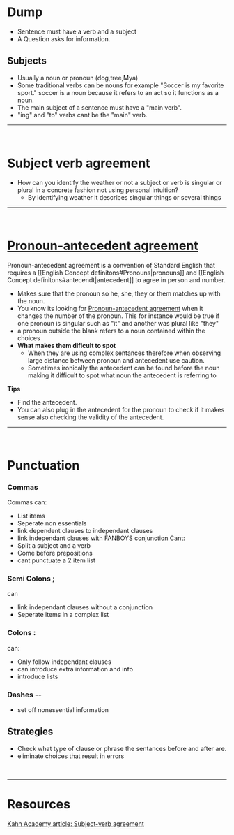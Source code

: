 

# Dump
- Sentence must have a verb and a subject
- A Question asks for information.

## Subjects
- Usually a noun or pronoun (dog,tree,Mya)
- Some traditional verbs can be nouns for example "Soccer is my favorite sport." soccer is a noun because it refers to an act so it functions as a noun.
- The main subject of a sentence must have a "main verb".
- "ing" and "to" verbs cant be the "main" verb.

---

&emsp;
# Subject verb agreement 
- How can you identify the weather or not a subject or verb is singular or plural in a concrete fashion not using personal intuition?
	- By identifying weather it describes singular things or several things 


---
&emsp;
# [Pronoun-antecedent agreement](https://www.khanacademy.org/test-prep/sat-reading-and-writing/x0d47bcec73eb6c4b:digital-sat-grammar-practice/x0d47bcec73eb6c4b:fss-pronoun-antecedent-agreement/a/fss-grammar-guide-pronoun-antecedent-agreement) 
Pronoun-antecedent agreement is a convention of Standard English that requires a [[English Concept definitons#Pronouns|pronouns]] and [[English Concept definitons#antecendt|antecedent]] to agree in person and number.
- Makes sure that the pronoun so he, she, they or them matches up with the noun.
- You know its looking for [Pronoun-antecedent agreement](https://www.khanacademy.org/test-prep/sat-reading-and-writing/x0d47bcec73eb6c4b:digital-sat-grammar-practice/x0d47bcec73eb6c4b:fss-pronoun-antecedent-agreement/a/fss-grammar-guide-pronoun-antecedent-agreement)  when it changes the number of the pronoun. This for instance would be true if one pronoun is singular such as "it" and another was plural like "they"
- a pronoun outside the blank refers to a noun contained within the choices
- **What makes them dificult to spot**
	- When they are using complex sentances therefore when observing large distance between pronoun and antecedent use caution.
	- Sometimes ironically the antecedent can be found before the noun making it difficult to spot what noun the antecedent is referring to  

**Tips**
- Find the antecedent.
- You can also plug in the antecedent for the pronoun to check if it makes sense also checking the validity of the antecedent.
	
---
&emsp;
# Punctuation

### Commas

Commas can:
- List items
- Seperate non essentials
- link dependent clauses to independant clauses 
- link independant clauses with FANBOYS conjunction
Cant:
- Split a subject and a verb
- Come before prepositions
- cant punctuate a 2 item list

### Semi Colons ;

can
- link independant clauses without a conjunction
- Seperate items in a complex list


### Colons :

can:
- Only follow independant clauses
- can introduce extra information and info
- introduce lists

### Dashes --
- set off nonessential information


## Strategies
- Check what type of clause or phrase the sentances before and after are.
- eliminate choices that result in errors



&emsp;

---
# Resources
[Kahn Academy article: Subject-verb agreement ](https://www.khanacademy.org/test-prep/sat-reading-and-writing/x0d47bcec73eb6c4b:digital-sat-grammar-practice/x0d47bcec73eb6c4b:fss-sva/a/fss-grammar-guide-subject-verb-agreement)
